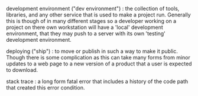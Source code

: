 development environment ("dev environment")
: the collection of tools, libraries, and any other service that is used
to make a project run. Generally this is though of in many different
stages so a developer working on a project on there own workstation
will have a 'local' development environment, that they may push to a
server with its own 'testing' development environment.

deploying ("ship")
: to move or publish in such a way to make it public. Though there is
some complication as this can take many forms from minor updates to a
web page to a new version of a product that a user is expected to
download.

stack trace
: a long form fatal error that includes a history of the code path that created this error condition. 
